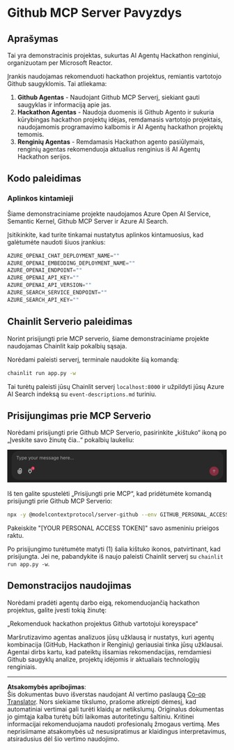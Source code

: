 <!--
CO_OP_TRANSLATOR_METADATA:
{
  "original_hash": "9bf0395cbc541ce8db2a9699c8678dfc",
  "translation_date": "2025-08-30T14:51:34+00:00",
  "source_file": "11-agentic-protocols/code_samples/github-mcp/README.md",
  "language_code": "lt"
}
-->
# Github MCP Server Pavyzdys

## Aprašymas

Tai yra demonstracinis projektas, sukurtas AI Agentų Hackathon renginiui, organizuotam per Microsoft Reactor.

Įrankis naudojamas rekomenduoti hackathon projektus, remiantis vartotojo Github saugyklomis. Tai atliekama:

1. **Github Agentas** - Naudojant Github MCP Serverį, siekiant gauti saugyklas ir informaciją apie jas.
2. **Hackathon Agentas** - Naudoja duomenis iš Github Agento ir sukuria kūrybingas hackathon projektų idėjas, remdamasis vartotojo projektais, naudojamomis programavimo kalbomis ir AI Agentų hackathon projektų temomis.
3. **Renginių Agentas** - Remdamasis Hackathon agento pasiūlymais, renginių agentas rekomenduoja aktualius renginius iš AI Agentų Hackathon serijos.

## Kodo paleidimas

### Aplinkos kintamieji

Šiame demonstraciniame projekte naudojamos Azure Open AI Service, Semantic Kernel, Github MCP Server ir Azure AI Search.

Įsitikinkite, kad turite tinkamai nustatytus aplinkos kintamuosius, kad galėtumėte naudoti šiuos įrankius:

```python
AZURE_OPENAI_CHAT_DEPLOYMENT_NAME=""
AZURE_OPENAI_EMBEDDING_DEPLOYMENT_NAME=""
AZURE_OPENAI_ENDPOINT=""
AZURE_OPENAI_API_KEY=""
AZURE_OPENAI_API_VERSION=""
AZURE_SEARCH_SERVICE_ENDPOINT=""
AZURE_SEARCH_API_KEY=""
``` 

## Chainlit Serverio paleidimas

Norint prisijungti prie MCP serverio, šiame demonstraciniame projekte naudojamas Chainlit kaip pokalbių sąsaja.

Norėdami paleisti serverį, terminale naudokite šią komandą:

```bash
chainlit run app.py -w
```

Tai turėtų paleisti jūsų Chainlit serverį `localhost:8000` ir užpildyti jūsų Azure AI Search indeksą su `event-descriptions.md` turiniu.

## Prisijungimas prie MCP Serverio

Norėdami prisijungti prie Github MCP Serverio, pasirinkite „kištuko“ ikoną po „Įveskite savo žinutę čia..“ pokalbių laukeliu:

![MCP Connect](../../../../../translated_images/mcp-chainlit-1.7ed66d648e3cfb28f1ea5f320b91e4404df4a24a0f236ce3de999666621f1cfc.lt.png)

Iš ten galite spustelėti „Prisijungti prie MCP“, kad pridėtumėte komandą prisijungti prie Github MCP Serverio:

```bash
npx -y @modelcontextprotocol/server-github --env GITHUB_PERSONAL_ACCESS_TOKEN=[YOUR PERSONAL ACCESS TOKEN]
```

Pakeiskite "[YOUR PERSONAL ACCESS TOKEN]" savo asmeniniu prieigos raktu.

Po prisijungimo turėtumėte matyti (1) šalia kištuko ikonos, patvirtinant, kad prisijungta. Jei ne, pabandykite iš naujo paleisti Chainlit serverį su `chainlit run app.py -w`.

## Demonstracijos naudojimas

Norėdami pradėti agentų darbo eigą, rekomenduojančią hackathon projektus, galite įvesti tokią žinutę:

„Rekomenduok hackathon projektus Github vartotojui koreyspace“

Maršrutizavimo agentas analizuos jūsų užklausą ir nustatys, kuri agentų kombinacija (GitHub, Hackathon ir Renginių) geriausiai tinka jūsų užklausai. Agentai dirbs kartu, kad pateiktų išsamias rekomendacijas, remdamiesi Github saugyklų analize, projektų idėjomis ir aktualiais technologijų renginiais.

---

**Atsakomybės apribojimas**:  
Šis dokumentas buvo išverstas naudojant AI vertimo paslaugą [Co-op Translator](https://github.com/Azure/co-op-translator). Nors siekiame tikslumo, prašome atkreipti dėmesį, kad automatiniai vertimai gali turėti klaidų ar netikslumų. Originalus dokumentas jo gimtąja kalba turėtų būti laikomas autoritetingu šaltiniu. Kritinei informacijai rekomenduojama naudoti profesionalų žmogaus vertimą. Mes neprisiimame atsakomybės už nesusipratimus ar klaidingus interpretavimus, atsiradusius dėl šio vertimo naudojimo.